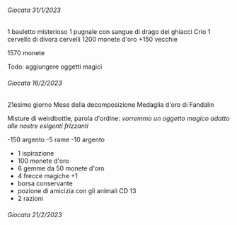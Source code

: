 ###### Giocata 31/1/2023

1 bauletto misterioso
1 pugnale con sangue di drago dei ghiacci Crio 
1 cervello di divora cervelli
1200 monete d'oro
+150 vecchie


1570 monete

Todo: aggiungere oggetti magici

###### Giocata 16/2/2023

21esimo giorno
Mese della decomposizione
Medaglia d'oro di Fandalin

Misture di weirdbottle, parola d'ordine: *vorremmo un oggetto magico adatto alle nostre esigenti frizzanti*

-150 argento
-5 rame
-10 argento

+ 1 ispirazione
+ 100 monete d'oro
+ 6 gemme da 50 monete d'oro
+ 4 frecce magiche +1
+ borsa conservante
+ pozione di amicizia con gli animali CD 13
+ 2 razioni 

###### Giocata 21/2/2023
